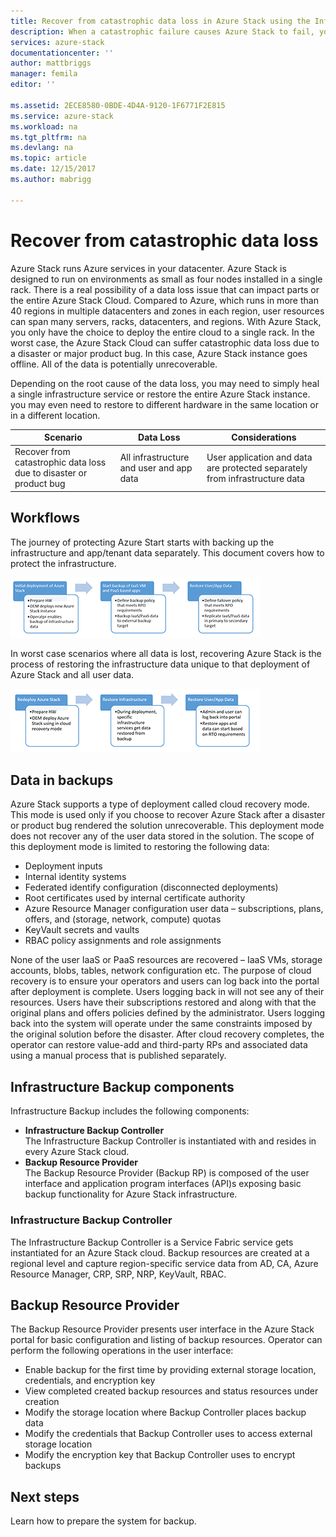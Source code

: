 ```yaml
---
title: Recover from catastrophic data loss in Azure Stack using the Infrastructure Backup Service | Microsoft Docs
description: When a catastrophic failure causes Azure Stack to fail, your can restore your infrastructure data when reestablishing your Azure Stack deployment.
services: azure-stack
documentationcenter: ''
author: mattbriggs
manager: femila
editor: ''

ms.assetid: 2ECE8580-0BDE-4D4A-9120-1F6771F2E815
ms.service: azure-stack
ms.workload: na
ms.tgt_pltfrm: na
ms.devlang: na
ms.topic: article
ms.date: 12/15/2017
ms.author: mabrigg

---
```

# Recover from catastrophic data loss

Azure Stack runs Azure services in your datacenter. Azure Stack is designed to run on environments as small as four nodes installed in a single rack. There is a real possibility of a data loss issue that can impact parts or the entire Azure Stack Cloud. Compared to Azure, which runs in more than 40 regions in multiple datacenters and zones in each region, user resources can span many servers, racks, datacenters, and regions. With Azure Stack, you only have the choice to deploy the entire cloud to a single rack. In the worst case, the Azure Stack Cloud can suffer catastrophic data loss due to a disaster or major product bug. In this case, Azure Stack instance goes offline. All of the data is potentially unrecoverable.

Depending on the root cause of the data loss, you may need to simply heal a single infrastructure service or restore the entire Azure Stack instance. you may even need to restore to different hardware in the same location or in a different location.

| Scenario                                                           | Data Loss                            | Considerations                                                             |
|--------------------------------------------------------------------|--------------------------------------|----------------------------------------------------------------------------|
| Recover from catastrophic data loss due to disaster or product bug | All infrastructure and user and app data | User application and data are protected separately from infrastructure data |

## Workflows

The journey of protecting Azure Start starts with backing up the infrastructure and app/tenant data separately. This document covers how to protect the infrastructure. 

![Initial deployment of Azure Stack](media\azure-stack-backup\azure-stack-backup-workflow1.png)

In worst case scenarios where all data is lost, recovering Azure Stack is the process of restoring the infrastructure data unique to that deployment of Azure Stack and all user data. 

![Redeploy Azure Stack](media\azure-stack-backup\azure-stack-backup-workflow2.png)

## Data in backups

Azure Stack supports a type of deployment called cloud recovery mode. This mode is used only if you choose to recover Azure Stack after a disaster or product bug rendered the solution unrecoverable. This deployment mode does not recover any of the user data stored in the solution. The scope of this deployment mode is limited to restoring the following data:

 - Deployment inputs
 - Internal identity systems
 - Federated identify configuration (disconnected deployments)
 - Root certificates used by internal certificate authority
 - Azure Resource Manager configuration user data – subscriptions, plans, offers, and (storage, network, compute) quotas
 - KeyVault secrets and vaults
 - RBAC policy assignments and role assignments 

None of the user IaaS or PaaS resources are recovered – IaaS VMs, storage accounts, blobs, tables, network configuration etc. The purpose of cloud recovery is to ensure your operators and users can log back into the portal after deployment is complete. Users logging back in will not see any of their resources. Users have their subscriptions restored and along with that the original plans and offers policies defined by the administrator. Users logging back into the system will operate under the same constraints imposed by the original solution before the disaster. After cloud recovery completes, the operator can restore value-add and third-party RPs and associated data using a manual process that is published separately.

## Infrastructure Backup components

Infrastructure Backup includes the following components:

 - **Infrastructure Backup Controller**  
 The Infrastructure Backup Controller is instantiated with and resides in every Azure Stack cloud.
 - **Backup Resource Provider**  
 The Backup Resource Provider (Backup RP) is composed of the user interface and application program interfaces (API)s exposing basic backup functionality for Azure Stack infrastructure.

### Infrastructure Backup Controller

The Infrastructure Backup Controller is a Service Fabric service gets instantiated for an Azure Stack cloud. Backup resources are created at a regional level and capture region-specific service data from AD, CA, Azure Resource Manager, CRP, SRP, NRP, KeyVault, RBAC. 

## Backup Resource Provider

The Backup Resource Provider presents user interface in the Azure Stack portal for basic configuration and listing of backup resources. Operator can perform the following operations in the user interface:

 - Enable backup for the first time by providing external storage location, credentials, and encryption key
 - View completed created backup resources and status resources under creation
 - Modify the storage location where Backup Controller places backup data
 - Modify the credentials that Backup Controller uses to access external storage location
 - Modify the encryption key that Backup Controller uses to encrypt backups 

## Next steps

Learn how to prepare the system for backup. 
